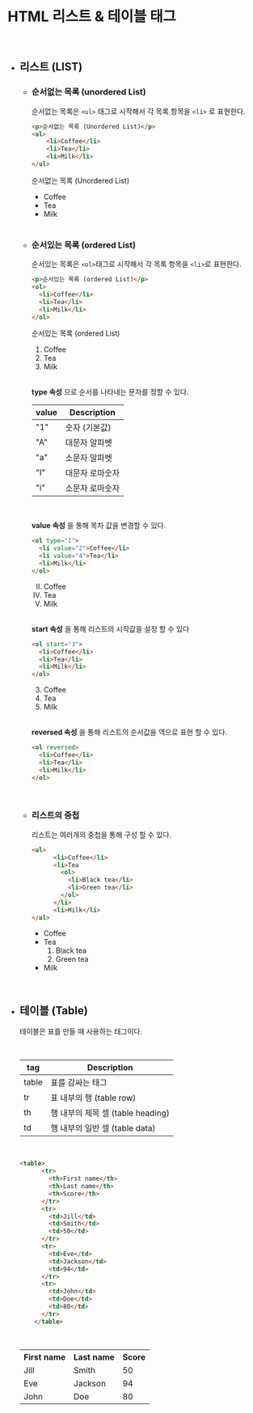 # HTML 리스트 & 테이블 태그

<br>

- ## 리스트 (LIST)

  - ### 순서없는 목록 (unordered List)<br>

    순서없는 목록은 `<ul>` 태그로 시작해서 각 목록 항목을 `<li>` 로 표현한다.<br>

    ~~~html
    <p>순서없는 목록 (Unordered List)</p>
    <ul>
    	<li>Coffee</li>
    	<li>Tea</li>
    	<li>Milk</li>
    </ul>
    ~~~

    <p>순서없는 목록 (Unordered List)</p>
    <ul>
    	<li>Coffee</li>
    	<li>Tea</li>
    	<li>Milk</li>
    </ul>

    <br>

  - ### 순서있는 목록 (ordered List)<br>

    순서있는 목록은 `<ol>`태그로 시작해서 각 목록 항목을 `<li>`로 표현한다.<br>

    ~~~html
    <p>순서있는 목록 (ordered List)</p>
    <ol>
      <li>Coffee</li>
      <li>Tea</li>
      <li>Milk</li>
    </ol>
    ~~~

    <p>순서있는 목록 (ordered List)</p>
    <ol>
      <li>Coffee</li>
      <li>Tea</li>
      <li>Milk</li>
    </ol>

    <br>

    **type 속성** 으로 순서를 나타내는 문자를 정할 수 있다.<br>

    | value | Description     |
    | ----- | --------------- |
    | "1"   | 숫자 (기본값)   |
    | "A"   | 대문자 알파벳   |
    | "a"   | 소문자 알파벳   |
    | "I"   | 대문자 로마숫자 |
    | "i"   | 소문자 로마숫자 |

    <br>

    **value 속성** 을 통해 목차 값을 변경할 수 있다.<br>

    ~~~html
    <ol type="I">
      <li value="2">Coffee</li>
      <li value="4">Tea</li>
      <li>Milk</li>
    </ol>
    ~~~

    <ol type="I">  <li value="2">Coffee</li>  <li value="4">Tea</li>  <li>Milk</li> </ol>

    <br>

    **start 속성** 을 통해 리스트의 시작값을 설정 할 수 있다<br>

    ~~~html
    <ol start="3">
      <li>Coffee</li>
      <li>Tea</li>
      <li>Milk</li>
    </ol>
    ~~~

    <ol start="3">  <li>Coffee</li>  <li>Tea</li>  <li>Milk</li> </ol>

    <br>

    **reversed 속성** 을 통해 리스트의 순서값을 역으로 표현 할 수 있다.<br>

    ~~~html
    <ol reversed>
      <li>Coffee</li>
      <li>Tea</li>
      <li>Milk</li>
    </ol>
    ~~~

    <br>

  - ### 리스트의 중첩

    리스트는 여러개의 중첩을 통해 구성 할 수 있다.<br>

    ~~~html
    <ul>
          <li>Coffee</li>
          <li>Tea
            <ol>
              <li>Black tea</li>
              <li>Green tea</li>
            </ol>
          </li>
          <li>Milk</li>
    </ul>
    ~~~

    <ul>
          <li>Coffee</li>
          <li>Tea
            <ol>
              <li>Black tea</li>
              <li>Green tea</li>
            </ol>
          </li>
          <li>Milk</li>
    </ul>

<br>

- ## 테이블 (Table)<br>

  테이블은 표를 만들 때 사용하는 태그이다.

  <br>

  | tag   | Description                       |
  | ----- | --------------------------------- |
  | table | 표를 감싸는 태그                  |
  | tr    | 표 내부의 행 (table row)          |
  | th    | 행 내부의 제목 셀 (table heading) |
  | td    | 행 내부의 일반 셀 (table data)    |

  <br>

  ~~~html
  <table>
        <tr>
          <th>First name</th>
          <th>Last name</th>
          <th>Score</th>
        </tr>
        <tr>
          <td>Jill</td>
          <td>Smith</td>
          <td>50</td>
        </tr>
        <tr>
          <td>Eve</td>
          <td>Jackson</td>
          <td>94</td>
        </tr>
        <tr>
          <td>John</td>
          <td>Doe</td>
          <td>80</td>
        </tr>
      </table>
  ~~~

  <br>

  <table>
        <tr>
          <th>First name</th>
          <th>Last name</th>
          <th>Score</th>
        </tr>
        <tr>
          <td>Jill</td>
          <td>Smith</td>
          <td>50</td>
        </tr>
        <tr>
          <td>Eve</td>
          <td>Jackson</td>
          <td>94</td>
        </tr>
        <tr>
          <td>John</td>
          <td>Doe</td>
          <td>80</td>
        </tr>
      </table>

